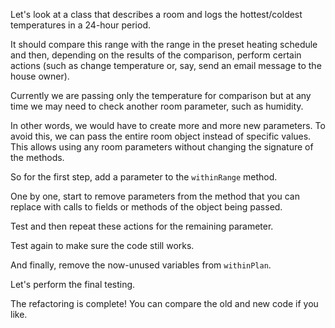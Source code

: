 Let's look at a class that describes a room and logs the hottest/coldest temperatures in a 24-hour period.

It should compare this range with the range in the preset heating schedule and then, depending on the results of the comparison, perform certain actions (such as change temperature or, say, send an email message to the house owner).

Currently we are passing only the temperature for comparison but at any time we may need to check another room parameter, such as humidity.

In other words, we would have to create more and more new parameters. To avoid this, we can pass the entire room object instead of specific values. This allows using any room parameters without changing the signature of the methods.

So for the first step, add a parameter to the <code>withinRange</code> method.

One by one, start to remove parameters from the method that you can replace with calls to fields or methods of the object being passed.

Test and then repeat these actions for the remaining parameter.

Test again to make sure the code still works.

And finally, remove the now-unused variables from <code>withinPlan</code>.

Let's perform the final testing.

The refactoring is complete! You can compare the old and new code if you like.